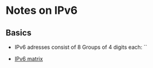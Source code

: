 # Notes on IPv6

## Basics

- IPv6 adresses consist of 8 Groups of 4 digits each: ``

- [IPv6 matrix](./IPv6-Matrix.md)



